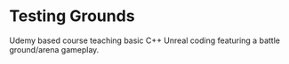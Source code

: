 # Testing Grounds
Udemy based course teaching basic C++ Unreal coding featuring a battle ground/arena gameplay.
